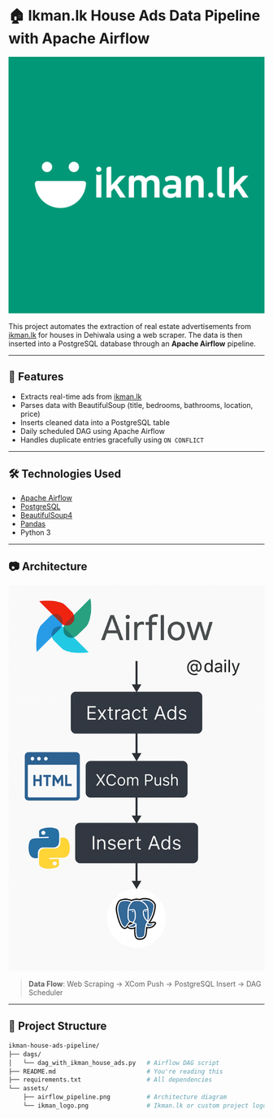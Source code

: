 # 🏠 Ikman.lk House Ads Data Pipeline with Apache Airflow

![Ikman.lk Logo](assets/ikman_logo.png)

This project automates the extraction of real estate advertisements from [ikman.lk](https://ikman.lk) for houses in Dehiwala using a web scraper. The data is then inserted into a PostgreSQL database through an **Apache Airflow** pipeline.

---

## 🚀 Features

- Extracts real-time ads from [ikman.lk](https://ikman.lk/en/ads/dehiwala/houses-for-sale)
- Parses data with BeautifulSoup (title, bedrooms, bathrooms, location, price)
- Inserts cleaned data into a PostgreSQL table
- Daily scheduled DAG using Apache Airflow
- Handles duplicate entries gracefully using `ON CONFLICT`

---

## 🛠️ Technologies Used

- [Apache Airflow](https://airflow.apache.org/)
- [PostgreSQL](https://www.postgresql.org/)
- [BeautifulSoup4](https://www.crummy.com/software/BeautifulSoup/)
- [Pandas](https://pandas.pydata.org/)
- Python 3

---

## 📷 Architecture

![Pipeline Flow](assets/airflow_pipeline.png)

> **Data Flow**: Web Scraping → XCom Push → PostgreSQL Insert → DAG Scheduler

---

## 📁 Project Structure

```bash
ikman-house-ads-pipeline/
├── dags/
│   └── dag_with_ikman_house_ads.py   # Airflow DAG script
├── README.md                         # You're reading this
├── requirements.txt                  # All dependencies
└── assets/
    ├── airflow_pipeline.png          # Architecture diagram
    └── ikman_logo.png                # Ikman.lk or custom project logo

